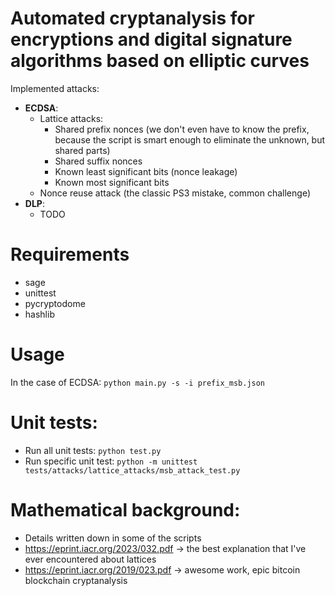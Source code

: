 # Automated cryptanalysis for encryptions and digital signature algorithms based on elliptic curves

Implemented attacks:
- **ECDSA**:
  - Lattice attacks:
    - Shared prefix nonces (we don't even have to know the prefix, because the script is smart enough to eliminate the unknown, but shared parts)
    - Shared suffix nonces
    - Known least significant bits (nonce leakage)
    - Known most significant bits
  - Nonce reuse attack (the classic PS3 mistake, common challenge)
- **DLP**:
  - TODO

# Requirements
- sage
- unittest
- pycryptodome
- hashlib

# Usage
In the case of ECDSA: `python main.py -s -i prefix_msb.json`

# Unit tests:
- Run all unit tests: `python test.py`
- Run specific unit test: `python -m unittest tests/attacks/lattice_attacks/msb_attack_test.py`

# Mathematical background:
- Details written down in some of the scripts
- https://eprint.iacr.org/2023/032.pdf -> the best explanation that I've ever encountered about lattices
- https://eprint.iacr.org/2019/023.pdf -> awesome work, epic bitcoin blockchain cryptanalysis